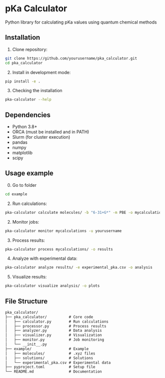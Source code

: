 # pKa Calculator

Python library for calculating pKa values using quantum chemical methods

## Installation

1. Clone repository:
```bash
git clone https://github.com/yourusername/pka_calculator.git
cd pka_calculator
```

2. Install in development mode:
```bash
pip install -e .
```

3. Checking the installation
```bash
pka-calculator --help
```

## Dependencies

- Python 3.8+
- ORCA (must be installed and in PATH)
- Slurm (for cluster execution)
- pandas
- numpy
- matplotlib
- scipy

## Usage example

0. Go to folder
```bash
cd example
```

2. Run calculations:
```bash
pka-calculator calculate molecules/ -b "6-31+G*" -m PBE -o mycalculations
```

2. Monitor jobs:
```bash
pka-calculator monitor mycalculations -u yourusername
```

3. Process results:
```bash
pka-calculator process mycalculations/ -o results
```

4. Analyze with experimental data:
```bash
pka-calculator analyze results/ -e experimental_pka.csv -o analysis
```

5. Visualize results:
```bash
pka-calculator visualize analysis/ -o plots
```

## File Structure
```txt
pka_calculator/
├── pka_calculator/          # Core code
│   ├── calculator.py        # Run calculations
│   ├── processor.py         # Process results
│   ├── analyzer.py          # Data analysis  
│   ├── visualizer.py        # Visualization
│   ├── monitor.py           # Job monitoring
│   └── __init__.py      
├── example/                 # Example
│   ├── molecules/           # .xyz files
|   ├── solutions/           # Solutions
│   └── experimental_pka.csv # Experimental data
├── pyproject.toml           # Setup file
└── README.md                # Documentation
```
